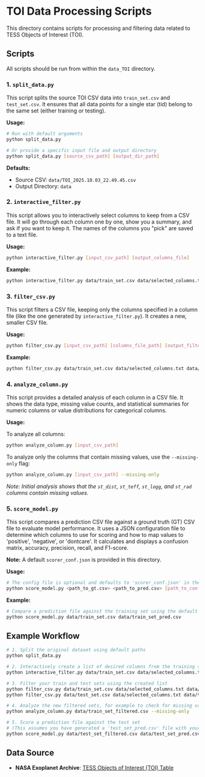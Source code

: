 # TOI Data Processing Scripts

This directory contains scripts for processing and filtering data related to TESS Objects of Interest (TOI).

## Scripts

All scripts should be run from within the `data_TOI` directory.

### 1. `split_data.py`

This script splits the source TOI CSV data into `train_set.csv` and `test_set.csv`. It ensures that all data points for a single star (tid) belong to the same set (either training or testing).

**Usage:**

```bash
# Run with default arguments
python split_data.py

# Or provide a specific input file and output directory
python split_data.py [source_csv_path] [output_dir_path]
```

**Defaults:**
- Source CSV: `data/TOI_2025.10.03_22.49.45.csv`
- Output Directory: `data`

### 2. `interactive_filter.py`

This script allows you to interactively select columns to keep from a CSV file. It will go through each column one by one, show you a summary, and ask if you want to keep it. The names of the columns you "pick" are saved to a text file.

**Usage:**
```bash
python interactive_filter.py [input_csv_path] [output_columns_file]
```

**Example:**
```bash
python interactive_filter.py data/train_set.csv data/selected_columns.txt
```

### 3. `filter_csv.py`

This script filters a CSV file, keeping only the columns specified in a column file (like the one generated by `interactive_filter.py`). It creates a new, smaller CSV file.

**Usage:**
```bash
python filter_csv.py [input_csv_path] [columns_file_path] [output_filtered_csv]
```

**Example:**
```bash
python filter_csv.py data/train_set.csv data/selected_columns.txt data/train_set_filtered.csv
```

### 4. `analyze_column.py`

This script provides a detailed analysis of each column in a CSV file. It shows the data type, missing value counts, and statistical summaries for numeric columns or value distributions for categorical columns.

**Usage:**

To analyze all columns:
```bash
python analyze_column.py [input_csv_path]
```

To analyze only the columns that contain missing values, use the `--missing-only` flag:
```bash
python analyze_column.py [input_csv_path] --missing-only
```

*Note: Initial analysis shows that the `st_dist`, `st_teff`, `st_logg`, and `st_rad` columns contain missing values.*

### 5. `score_model.py`

This script compares a prediction CSV file against a ground truth (GT) CSV file to evaluate model performance. It uses a JSON configuration file to determine which columns to use for scoring and how to map values to 'positive', 'negative', or 'dontcare'. It calculates and displays a confusion matrix, accuracy, precision, recall, and F1-score.

**Note:** A default `scorer_conf.json` is provided in this directory.

**Usage:**
```bash
# The config file is optional and defaults to 'scorer_conf.json' in the current directory
python score_model.py <path_to_gt.csv> <path_to_pred.csv> [path_to_config.json]
```

**Example:**
```bash
# Compare a prediction file against the training set using the default config
python score_model.py data/train_set.csv data/train_set_pred.csv
```

## Example Workflow

```bash
# 1. Split the original dataset using default paths
python split_data.py

# 2. Interactively create a list of desired columns from the training set
python interactive_filter.py data/train_set.csv data/selected_columns.txt

# 3. Filter your train and test sets using the created list
python filter_csv.py data/train_set.csv data/selected_columns.txt data/train_set_filtered.csv
python filter_csv.py data/test_set.csv data/selected_columns.txt data/test_set_filtered.csv

# 4. Analyze the new filtered sets, for example to check for missing values
python analyze_column.py data/train_set_filtered.csv --missing-only

# 5. Score a prediction file against the test set
# (This assumes you have generated a 'test_set_pred.csv' file with your model)
python score_model.py data/test_set_filtered.csv data/test_set_pred.csv
```

## Data Source

- **NASA Exoplanet Archive**: [TESS Objects of Interest (TOI) Table](https://exoplanetarchive.ipac.caltech.edu/cgi-bin/TblView/nph-tblView?app=ExoTbls&config=TOI)
